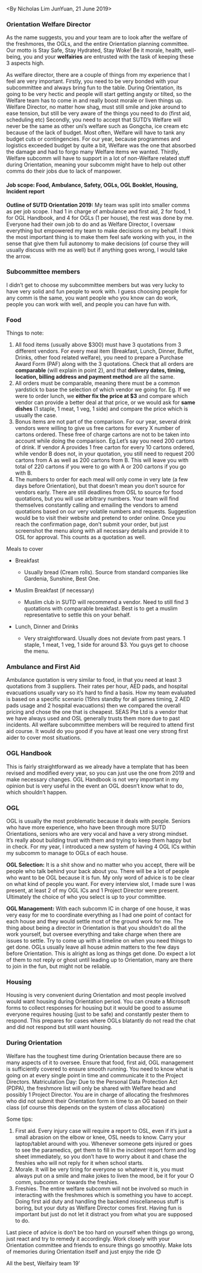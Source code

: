 <By Nicholas Lim JunYuan, 21 June 2019>

### Orientation Welfare Director
As the name suggests, you and your team are to look after the welfare of the freshmores, the OGLs, and the entire Orientation planning committee. Our motto is Stay Safe, Stay Hydrated, Stay Woke! Be it morale, health, well-being, you and your **welfairies** are entrusted with the task of keeping these 3 aspects high. 

As welfare director, there are a couple of things from my experience that I feel are very important. Firstly, you need to be very bonded with your subcommittee and always bring fun to the table. During Orientation, its going to be very hectic and people will start getting angsty or tilted, so the Welfare team has to come in and really boost morale or liven things up. Welfare Director, no matter how shag, must still smile and joke around to ease tension, but still be very aware of the things you need to do (first aid, scheduling etc) Secondly, you need to accept that SUTD’s Welfare will never be the same as other uni’s welfare such as Gongcha, ice cream etc because of the lack of budget. Most often, Welfare will have to tank any budget cuts or contingencies. For our year, because programmes and logistics exceeded budget by quite a bit, Welfare was the one that absorbed the damage and had to forgo many Welfare items we wanted. Thirdly, Welfare subcomm will have to support in a lot of non-Welfare related stuff during Orientation, meaning your subcomm might have to help out other comms do their jobs due to lack of manpower. 

#### Job scope: Food, Ambulance, Safety, OGLs, OGL Booklet, Housing, Incident report


**Outline of SUTD Orientation 2019:** My team was split into smaller comms as per job scope. I had 1 in charge of ambulance and first aid, 2 for food, 1 for OGL Handbook, and 4 for OGLs (1 per house), the rest was done by me. Everyone had their own job to do and as Welfare Director, I oversaw everything but empowered my team to make decisions on my behalf. I think the most important thing is to make them feel safe working with you, in the sense that give them full autonomy to make decisions (of course they will usually discuss with me as well) but if anything goes wrong, I would take the arrow. 

### Subcommittee members
I didn’t get to choose my subcommittee members but was very lucky to have very solid and fun people to work with. I guess choosing people for any comm is the same, you want people who you know can do work, people you can work with well, and people you can have fun with. 

### Food
Things to note: 
1.	All food items (usually above $300) must have 3 quotations from 3 different vendors. For every meal item (Breakfast, Lunch, Dinner, Buffet, Drinks, other food related welfare), you need to prepare a Purchase Award Form (PAF) along with the 3 quotations. Check that all orders are **comparable** (will explain in point 2), and that **delivery dates, timing, location, billing address and payment method** are all the same.
2.	All orders must be comparable, meaning there must be a common yardstick to base the selection of which vendor we going for. Eg. If we were to order lunch, we **either fix the price at $3** and compare which vendor can provide a better deal at that price, or we would ask for **same dishes** (1 staple, 1 meat, 1 veg, 1 side) and compare the price which is usually the case.
3.	Bonus items are not part of the comparison. For our year, several drink vendors were willing to give us free cartons for every X number of cartons ordered. These free of charge cartons are not to be taken into account while doing the comparison. Eg.Let’s say you need 200 cartons of drink. If vendor A provides 1 free carton for every 10 cartons ordered, while vendor B does not, in  your quotation, you still need to request 200 cartons from A as well as 200 cartons from B. This will leave you with total of 220 cartons if you were to go with A or 200 cartons if you go with B.
4.	The numbers to order for each meal will only come in very late (a few days before Orientation), but that doesn’t mean you don’t source for vendors early. There are still deadlines from OSL to source for food quotations, but you will use arbitrary numbers. Your team will find themselves constantly calling and emailing the vendors to amend quotations based on our very volatile numbers and requests. Suggestion would be to visit their website and pretend to order online. Once you reach the confirmation page, don’t submit your order, but just screenshot the menu along with all necessary details and provide it to OSL for approval. This counts as a quotation as well.

Meals to cover
* Breakfast	
  * Usually bread (Cream rolls). Source from standard companies like Gardenia, Sunshine, Best One. 

* Muslim Breakfast (if necessary)	
  * Muslim club in SUTD will recommend a vendor. Need to still find 3 quotations with comparable breakfast. Best is to get a muslim representative to settle this on your behalf.
  
* Lunch, Dinner and Drinks
  * Very straightforward. Usually does not deviate from past years. 1 staple, 1 meat, 1 veg, 1 side for around $3. You guys get to choose the menu.
	

### Ambulance and First Aid
Ambulance quotation is very similar to food, in that you need at least 3 quotations from 3 suppliers. Their rates per hour, AED pads, and hospital evacuations usually vary so it’s hard to find a basis. How my team evaluated is based on a specific scenario (15hrs standby for all games timing, 2 AED pads usage and 2 hospital evacuations) then we compared the overall pricing and chose the one that is cheapest. SEAS Pte Ltd is a vendor that we have always used and OSL generally trusts them more due to past incidents.
All welfare subcommittee members will be required to attend first aid course. It would do you good if you have at least one very strong first aider to cover most situations.

### OGL Handbook
This is fairly straightforward as we already have a template that has been revised and modified every year, so you can just use the one from 2019 and make necessary changes. OGL Handbook is not very important in my opinion but is very useful in the event an OGL doesn’t know what to do, which shouldn’t happen.

### OGL
OGL is usually the most problematic because it deals with people. Seniors who have more experience, who have been through more SUTD Orientations, seniors who are very vocal and have a very strong mindset. It’s really about building trust with them and trying to keep them happy but in check. For my year, I introduced a new system of having 4 OGL ICs within my subcomm to manage to OGLs of each house.

**OGL Selection:** It is a shit show and no matter who you accept, there will be people who talk behind your back about you. There will be a lot of people who want to be OGL because it is fun. My only word of advice is to be clear on what kind of people you want. For every interview slot, I made sure I was present, at least 2 of my OGL ICs and 1 Project Director were present. Ultimately the choice of who you select is up to your committee.

**OGL Management:** With each subcomm IC in charge of one house, it was very easy for me to coordinate everything as I had one point of contact for each house and they would settle most of the ground work for me. The thing about being a director in Orientation is that you shouldn’t do all the work yourself, but oversee everything and take charge when there are issues to settle. Try to come up with a timeline on when you need things to get done. OGLs usually leave all house admin matters to the few days before Orientation. This is alright as long as things get done. Do expect a lot of them to not reply or ghost until leading up to Orientation, many are there to join in the fun, but might not be reliable.

### Housing
Housing is very convenient during Orientation and most people involved would want housing during Orientation period. You can create a Microsoft forms to collect responses for housing but it would be good to assume everyone requires housing (just to be safe) and constantly pester them to respond. This prepares for cases where OGLs blatantly do not read the chat and did not respond but still want housing.

### During Orientation
Welfare has the toughest time during Orientation because there are so many aspects of it to oversee. Ensure that food, first aid, OGL management is sufficiently covered to ensure smooth running. You need to know what is going on at every single point in time and communicate it to the Project Directors. 
Matriculation Day: Due to the Personal Data Protection Act (PDPA), the freshmore list will only be shared with Welfare head and possibly 1 Project Director. You are in charge of allocating the freshmores who did not submit their Orientation form in time to an OG based on their class (of course this depends on the system of class allocation)

Some tips: 
1.	First aid. Every injury case will require a report to OSL, even if it’s just a small abrasion on the elbow or knee, OSL needs to know. Carry your laptop/tablet around with you. Whenever someone gets injured or goes to see the paramedics, get them to fill in the incident report form and log sheet immediately, so you don’t have to worry about it and chase the freshies who will not reply for it when school starts. 
2.	Morale. It will be very tiring for everyone so whatever it is, you must always put on a smile and make jokes to liven the mood, be it for your O comm, subcomm or towards the freshies.
3.	Freshies. The entire welfare subcomm will not be involved so much in interacting with the freshmores which is something you have to accept. Doing first aid duty and handling the backend miscellaneous stuff is boring, but your duty as Welfare Director comes first. Having fun is important but just do not let it distract you from what you are supposed to do.

Last piece of advice is don’t be too hard on yourself when things go wrong, just react and try to remedy it accordingly. Work closely with your Orientation committee and friends to ensure things go smoothly. Make lots of memories during Orientation itself and just enjoy the ride 😊 

All the best,
Welfairy team 19’



